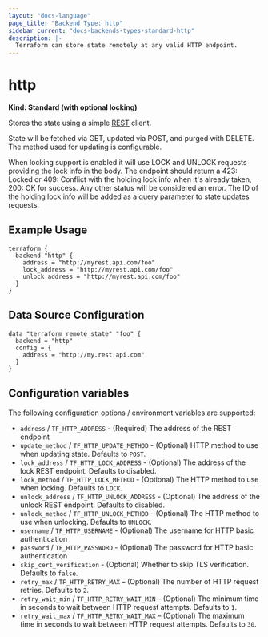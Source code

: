 ```yaml
---
layout: "docs-language"
page_title: "Backend Type: http"
sidebar_current: "docs-backends-types-standard-http"
description: |-
  Terraform can store state remotely at any valid HTTP endpoint.
---
```


# http

**Kind: Standard (with optional locking)**

Stores the state using a simple [REST](https://en.wikipedia.org/wiki/Representational_state_transfer) client.

State will be fetched via GET, updated via POST, and purged with DELETE. The method used for updating is configurable.

When locking support is enabled it will use LOCK and UNLOCK requests providing the lock info in the body. The endpoint should
return a 423: Locked or 409: Conflict with the holding lock info when it's already taken, 200: OK for success. Any other status
will be considered an error. The ID of the holding lock info will be added as a query parameter to state updates requests.

## Example Usage

```hcl
terraform {
  backend "http" {
    address = "http://myrest.api.com/foo"
    lock_address = "http://myrest.api.com/foo"
    unlock_address = "http://myrest.api.com/foo"
  }
}
```

## Data Source Configuration

```hcl
data "terraform_remote_state" "foo" {
  backend = "http"
  config = {
    address = "http://my.rest.api.com"
  }
}
```

## Configuration variables

The following configuration options / environment variables are supported:

 * `address` / `TF_HTTP_ADDRESS` - (Required) The address of the REST endpoint
 * `update_method` / `TF_HTTP_UPDATE_METHOD` - (Optional) HTTP method to use
   when updating state. Defaults to `POST`.
 * `lock_address` / `TF_HTTP_LOCK_ADDRESS` - (Optional) The address of the lock
   REST endpoint. Defaults to disabled.
 * `lock_method` / `TF_HTTP_LOCK_METHOD` - (Optional) The HTTP method to use
   when locking. Defaults to `LOCK`.
 * `unlock_address` / `TF_HTTP_UNLOCK_ADDRESS` - (Optional) The address of the
   unlock REST endpoint. Defaults to disabled.
 * `unlock_method` / `TF_HTTP_UNLOCK_METHOD` - (Optional) The HTTP method to use
   when unlocking. Defaults to `UNLOCK`.
 * `username` / `TF_HTTP_USERNAME` - (Optional) The username for HTTP basic
   authentication
 * `password` / `TF_HTTP_PASSWORD` - (Optional) The password for HTTP basic
   authentication
 * `skip_cert_verification` - (Optional) Whether to skip TLS verification.
   Defaults to `false`.
 * `retry_max` / `TF_HTTP_RETRY_MAX` – (Optional) The number of HTTP request
   retries. Defaults to `2`.
 * `retry_wait_min` / `TF_HTTP_RETRY_WAIT_MIN` – (Optional) The minimum time in
   seconds to wait between HTTP request attempts. Defaults to `1`.
 * `retry_wait_max` / `TF_HTTP_RETRY_WAIT_MAX` – (Optional) The maximum time in
   seconds to wait between HTTP request attempts. Defaults to `30`.
